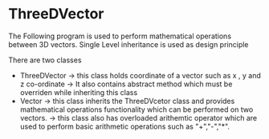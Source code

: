 # ThreeDVector

The Following program is used to perform mathematical operations between 3D vectors.
Single Level inheritance is used as design principle

There are two classes 
* ThreeDVector
	-> this class holds coordinate of a vector such as  x , y and z co-ordinate 
	-> It also contains abstract method which must be overriden while inheriting this class
* Vector
	-> this class inherits the ThreeDVcetor class and provides mathematical operations
	   functionality which can be performed on two vectors.
	-> this class also has overloaded arithemtic operator which are used to perform basic arithmetic 
	   operations such as "+","-","*".